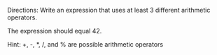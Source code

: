 Directions:
Write an expression that uses at least 3 different arithmetic operators.

The expression should equal 42.

Hint: +, -, *, /, and % are possible arithmetic operators

